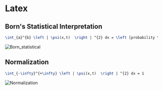 # Latex 

## Born's Statistical Interpretation

```latex
\int_{a}^{b} \left | \psi(x,t)  \right | ^{2} dx = \left [probability \ of \ finding \ the \ particle \ between \ a \ and \ b, \ at \ time \ t \right]
```

![Born_statistical](https://github.com/anonymousr007/365daysofquantumcomputing/blob/main/Latex/Born_statistical.png)

## Normalization

```latex
\int_{-\infty}^{+\infty} \left | \psi(x,t)  \right | ^{2} dx = 1
```

![Normalization](https://github.com/anonymousr007/365daysofquantumcomputing/blob/main/Latex/Normalization.png)
